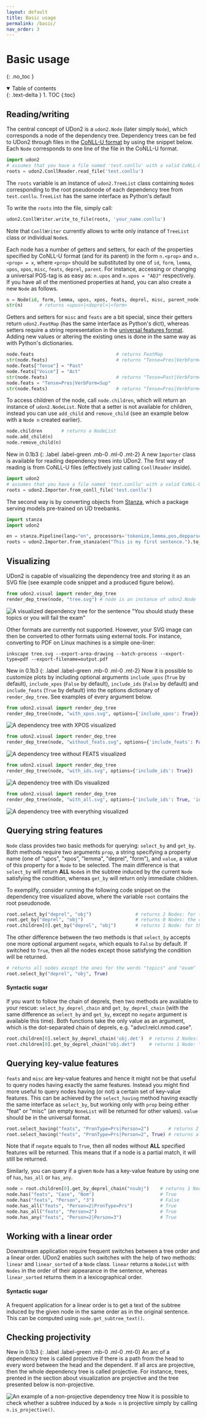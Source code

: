 ```yaml
---
layout: default
title: Basic usage
permalink: /basic/
nav_order: 3
---
```


# Basic usage
{: .no_toc }

<details open markdown="block">
  <summary>
    Table of contents
  </summary>
  {: .text-delta }
1. TOC
{:toc}
</details>

## Reading/writing

The central concept of UDon2 is a `udon2.Node` (later simply `Node`), which corresponds a node of the dependency tree. Dependency trees can be fed to UDon2 through files in the [CoNLL-U format](https://universaldependencies.org/format.html) by using the snippet below. Each `Node` corresponds to one line of the file in the CoNLL-U format.
```py
import udon2
# assumes that you have a file named 'test.conllu' with a valid CoNLL-U format
roots = udon2.ConllReader.read_file('test.conllu')
```
The `roots` variable is an instance of `udon2.TreeList` class containing `Node`s corresponding to the root pseudonode of each dependency tree from `test.conllu`. `TreeList` has the same interface as Python's default

To write the `roots` into the file, simply call:
```py
udon2.ConllWriter.write_to_file(roots, 'your_name.conllu')
```
Note that `ConllWriter` currently allows to write only instance of `TreeList` class or individual `Node`s.

Each node has a number of getters and setters, for each of the properties specified by CoNLL-U format (and for its parent) in the form `n.<prop>` and `n.<prop> = x`, where `<prop>` should be substituted by one of `id`, `form`, `lemma`, `upos`, `xpos`, `misc`, `feats`, `deprel`, `parent`. For instance, accessing or changing a universal POS-tag is as easy as: `n.upos` and `n.upos = "ADJ"` respectively. If you have all of the mentioned properties at hand, you can also create a new `Node` as follows.
```py
n = Node(id, form, lemma, upos, xpos, feats, deprel, misc, parent_node)
str(n)      # returns <upos>|<deprel>|<form>
```

Getters and setters for `misc` and `feats` are a bit special, since their getters return `udon2.FeatMap` (has the same interface as Python's dict), whereas setters require a string representation in the [universal features format](https://universaldependencies.org/u/overview/morphology.html#features). Adding new values or altering the existing ones is done in the same way as with Python's dictionaries.
```py
node.feats                              # returns FeatMap
str(node.feats)                         # returns "Tense=Pres|VerbForm=Inf"
node.feats["Tense"] = "Past"
node.feats["Voice"] = "Act"
str(node.feats)                         # returns "Tense=Past|VerbForm=Inf|Voice=Act"
node.feats = "Tense=Pres|VerbForm=Sup"
str(node.feats)                         # returns "Tense=Pres|VerbForm=Sup"
```

To access children of the node, call `node.children`, which will return an instance of `udon2.NodeList`. Note that a setter is not available for children, instead you can use `add_child` and `remove_child` (see an example below with a `Node n` created earlier).
```py
node.children       # returns a NodeList
node.add_child(n)
node.remove_child(n)
```

New in 0.1b3
{: .label .label-green .mb-0 .ml-0 .mt-2}
A new `Importer` class is available for reading dependency trees into UDon2. The first way of reading is from CoNLL-U files (effectively just calling `ConllReader` inside).
```py
import udon2
# assumes that you have a file named 'test.conllu' with a valid CoNLL-U format
roots = udon2.Importer.from_conll_file('test.conllu')
```

The second way is by converting objects from [Stanza](https://github.com/stanfordnlp/stanza), which a package serving models pre-trained on UD treebanks.
```py
import stanza
import udon2

en = stanza.Pipeline(lang="en", processors='tokenize,lemma,pos,depparse')
roots = udon2.Importer.from_stanza(en("This is my first sentence.").to_dict())
```


## Visualizing
UDon2 is capable of visualizing the dependency tree and storing it as an SVG file (see example code snippet and a produced figure below).
```py
from udon2.visual import render_dep_tree
render_dep_tree(node, "tree.svg") # node is an instance of udon2.Node
```
![A visualized dependency tree for the sentence "You should study these topics or you will fail the exam"](/assets/images/en_dep_example.png)

Other formats are currently not supported. However, your SVG image can then be converted to other formats using external tools. For instance, converting to PDF on Linux machines is a simple one-liner:
```
inkscape tree.svg --export-area-drawing --batch-process --export-type=pdf --export-filename=output.pdf
```

New in 0.1b3
{: .label .label-green .mb-0 .ml-0 .mt-2}
Now it is possible to customize plots by including optional arguments `include_upos` (`True` by default), `include_xpos` (`False` by default), `include_ids` (`False` by default) and `include_feats` (`True` by default) into the options dictionary of `render_dep_tree`. See examples of every argument below.
```py
from udon2.visual import render_dep_tree
render_dep_tree(node, "with_xpos.svg", options={'include_xpos': True})
```
![A dependency tree with XPOS visualized](/assets/images/include_xpos.png)

```py
from udon2.visual import render_dep_tree
render_dep_tree(node, "without_feats.svg", options={'include_feats': False})
```
![A dependency tree without FEATS visualized](/assets/images/not_include_feats.png)

```py
from udon2.visual import render_dep_tree
render_dep_tree(node, "with_ids.svg", options={'include_ids': True})
```
![A dependency tree with IDs visualized](/assets/images/include_ids.png)


```py
from udon2.visual import render_dep_tree
render_dep_tree(node, "with_all.svg", options={'include_ids': True, 'include_xpos': True})
```
![A dependency tree with everything visualized](/assets/images/include_all.png)

## Querying string features
`Node` class provides two basic methods for querying: `select_by` and `get_by`. Both methods require two arguments `prop`, a string specifying a property name (one of "upos", "xpos", "lemma", "deprel", "form"), and `value`, a value of this property for a `Node` to be selected. The main difference is that `select_by` will return **ALL** `Node`s in the subtree induced by the current `Node` satisfying the condition, whereas `get_by` will return only immediate children.

To exemplify, consider running the following code snippet on the dependency tree visualized above, where the variable `root` contains the root pseudonode.
```py
root.select_by("deprel", "obj")                # returns 2 Nodes: for the words "topics" and "exam"
root.get_by("deprel", "obj")                   # returns 0 Nodes: the only child's deprel is "root" 
root.children[0].get_by("deprel", "obj")       # returns 1 Node: for the word "topics"
```

The other difference between the two methods is that `select_by` accepts one more optional argument `negate`, which equals to `False` by default. If switched to `True`, then all the nodes except those satisfying the condition will be returned.
```py
# returns all nodes except the ones for the words "topics" and "exam"
root.select_by("deprel", "obj", True)
```
#### Syntactic sugar
If you want to follow the chain of deprels, then two methods are available to your rescue: `select_by_deprel_chain` and `get_by_deprel_chain` (with the same difference as `select_by` and `get_by`, except no `negate` argument is available this time). Both functions take the only value as an argument, which is the dot-separated chain of deprels, e.g. "advcl:relcl.nmod.case".
```py
root.children[0].select_by_deprel_chain('obj.det')  # returns 2 Nodes: "these" and "the"
root.children[0].get_by_deprel_chain("obj.det")     # returns 1 Node: "these"
```

## Querying key-value features
`feats` and `misc` are key-value features and hence it might not be that useful to query nodes having exactly the same features. Instead you might find more useful to query nodes having (or not) a certain set of key-value features. This can be achieved by the `select_having` method having exactly the same interface as `select_by`, but working only with `prop` being either "feat" or "misc" (an empty `NoneList` will be returned for other values). `value` should be in the universal format.
```py
root.select_having("feats", "PronType=Prs|Person=2")       # returns 2 Nodes: "You" and "you"
root.select_having("feats", "PronType=Prs|Person=2", True) # returns all other nodes except "You" and "you"
```
Note that if `negate` equals to `True`, then all nodes without **ALL** specified features will be returned. This means that if a node is a partial match, it will still be returned.

Similarly, you can query if a given `Node` has a key-value feature by using one of `has`, `has_all` or `has_any`.
```py
node = root.children[0].get_by_deprel_chain("nsubj")    # returns 1 Node: "You"
node.has("feats", "Case", "Nom")                        # True
node.has("feats", "Person", "3")                        # False
node.has_all("feats", "Person=2|PronType=Prs")          # True
node.has_all("feats", "Person=2")                       # True
node.has_any("feats", "Person=2|Person=3")              # True
```

## Working with a linear order
Downstream application require frequent switches between a tree order and a linear order. UDon2 enables such switches with the help of two methods: `linear` and `linear_sorted` of a `Node` class. `linear` returns a `NodeList` with `Nodes` in the order of their appearance in the sentence, whereas `linear_sorted` returns them in a lexicographical order.

#### Syntactic sugar
A frequent application for a linear order is to get a text of the subtree induced by the given node in the same order as in the original sentence. This can be computed using `node.get_subtree_text()`.


## Checking projectivity
New in 0.1b3
{: .label .label-green .mb-0 .ml-0 .mt-0}
An arc of a dependency tree is called projective if there is a path from the head to every word between the head and the dependent. If all arcs are projective, then the whole dependency tree is called projective. For instance, trees, prented in the section about visualization are projective and the tree presented below is non-projective.

![An example of a non-projective dependency tree](/assets/images/non_projective_example.png)
Now it is possible to check whether a subtree induced by a `Node n` is projective simply by calling `n.is_projective()`.